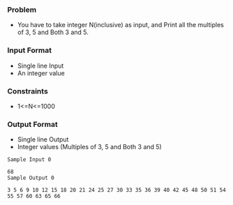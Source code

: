 ### Problem
- You have to take integer N(inclusive) as input, and Print all the multiples of 3, 5 and Both 3 and 5.

### Input Format
- Single line Input
- An integer value

### Constraints
- 1<=N<=1000

### Output Format
- Single line Output
- Integer values (Multiples of 3, 5 and Both 3 and 5)

```
Sample Input 0

68
Sample Output 0

3 5 6 9 10 12 15 18 20 21 24 25 27 30 33 35 36 39 40 42 45 48 50 51 54 55 57 60 63 65 66 
```
